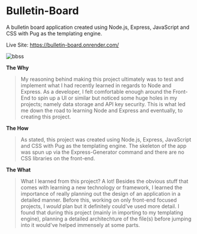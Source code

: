 # Bulletin-Board

A bulletin board application created using Node.js, Express, JavaScript and CSS with Pug as the templating engine. 

Live Site: https://bulletin-board.onrender.com/

![bbss](https://user-images.githubusercontent.com/71289948/209225889-83789dca-9bf7-427e-930b-e0d4f4ecc7d4.JPG)

<b>The Why</b>

> My reasoning behind making this project ultimately was to test and implement what I had recently learned in regards to Node and Express. As a developer, I felt comfortable enough around the Front-End to spin up a UI or similar but noticed some huge holes in my projects; namely data storage and API key security. This is what led me down the road to learning Node and Express and eventually, to creating this project. 


<b>The How</b>

> As stated, this project was created using Node.js, Express, JavaScript and CSS with Pug as the templating engine. The skeleton of the app was spun up via the Express-Generator command and there are no CSS libraries on the front-end. 

<b>The What</b>

> What I learned from this project? A lot! Besides the obvious stuff that comes with learning a new technology or framework, I learned the importance of really planning out the design of an application in a detailed manner. Before this, working on only front-end focused projects, I *would* plan but it definitely could've used more detail. I found that during this project (mainly in importing to my templating engine), planning a detailed architechture of the file(s) before jumping into it would've helped immensely at some parts. 

